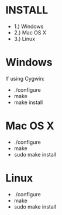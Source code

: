 INSTALL
=======

  - 1.) Windows
  - 2.) Mac OS X
  - 3.) Linux

# Windows

If using Cygwin:

  - ./configure
  - make
  - make install

# Mac OS X

  - ./configure
  - make
  - sudo make install

# Linux

  - ./configure
  - make
  - sudo make install
